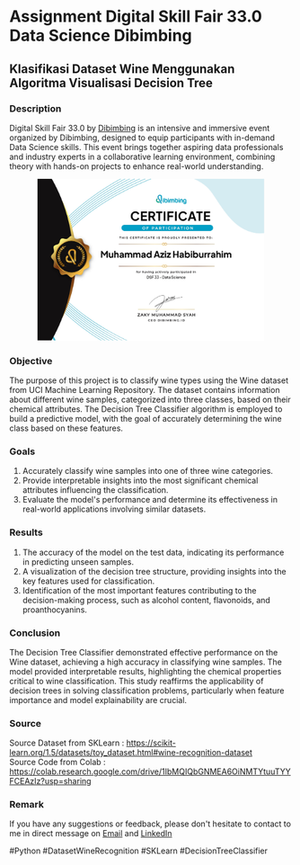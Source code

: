 # Assignment Digital Skill Fair 33.0 Data Science Dibimbing
## Klasifikasi Dataset Wine Menggunakan Algoritma Visualisasi Decision Tree
### Description
Digital Skill Fair 33.0 by [Dibimbing](https://dibimbing.id/) is an intensive and immersive event organized by Dibimbing, designed to equip participants with in-demand Data Science skills. This event brings together aspiring data professionals and industry experts in a collaborative learning environment, combining theory with hands-on projects to enhance real-world understanding.
<p align="center">
<img src="/Certificate/Sertifikat Digital Skill Fair 33 Data Science.jpg" width="80%" height="30%">
</p>

### Objective
The purpose of this project is to classify wine types using the Wine dataset from UCI Machine Learning Repository. The dataset contains information about different wine samples, categorized into three classes, based on their chemical attributes. The Decision Tree Classifier algorithm is employed to build a predictive model, with the goal of accurately determining the wine class based on these features.

### Goals
1. Accurately classify wine samples into one of three wine categories.
2. Provide interpretable insights into the most significant chemical attributes influencing the classification.
3. Evaluate the model's performance and determine its effectiveness in real-world applications involving similar datasets.

### Results
1. The accuracy of the model on the test data, indicating its performance in predicting unseen samples.
2. A visualization of the decision tree structure, providing insights into the key features used for classification.
3. Identification of the most important features contributing to the decision-making process, such as alcohol content, flavonoids, and proanthocyanins.
   
### Conclusion
The Decision Tree Classifier demonstrated effective performance on the Wine dataset, achieving a high accuracy in classifying wine samples. The model provided interpretable results, highlighting the chemical properties critical to wine classification. This study reaffirms the applicability of decision trees in solving classification problems, particularly when feature importance and model explainability are crucial.

### Source
Source Dataset from SKLearn : https://scikit-learn.org/1.5/datasets/toy_dataset.html#wine-recognition-dataset <br>
Source Code from Colab : https://colab.research.google.com/drive/1IbMQIQbGNMEA6OiNMTYtuuTYYFCEAzIz?usp=sharing

### Remark
If you have any suggestions or feedback, please don't hesitate to contact to me in direct message on [Email](mailto:azizhabibrahim@gmail.com) and 
[LinkedIn](https://www.linkedin.com/in/mhabibr02/)

#Python #DatasetWineRecognition #SKLearn #DecisionTreeClassifier
